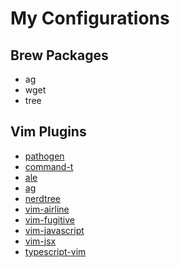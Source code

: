 # My Configurations

## Brew Packages
- ag
- wget
- tree

## Vim Plugins
- [pathogen](https://github.com/tpope/vim-pathogen)
- [command-t](https://github.com/wincent/command-t)
- [ale](https://github.com/w0rp/ale)
- [ag](https://github.com/rking/ag.vim)
- [nerdtree](https://github.com/scrooloose/nerdtree)
- [vim-airline](https://github.com/vim-airline/vim-airline)
- [vim-fugitive](https://github.com/tpope/vim-fugitive)
- [vim-javascript](https://github.com/pangloss/vim-javascript)
- [vim-jsx](https://github.com/mxw/vim-jsx)
- [typescript-vim](https://github.com/leafgarland/typescript-vim)
